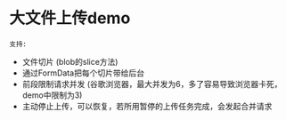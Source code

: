 # 大文件上传demo
`支持:`
- 文件切片 (blob的slice方法)
- 通过FormData把每个切片带给后台
- 前段限制请求并发 (谷歌浏览器，最大并发为6，多了容易导致浏览器卡死，demo中限制为3)
- 主动停止上传，可以恢复，若所用暂停的上传任务完成，会发起合并请求
